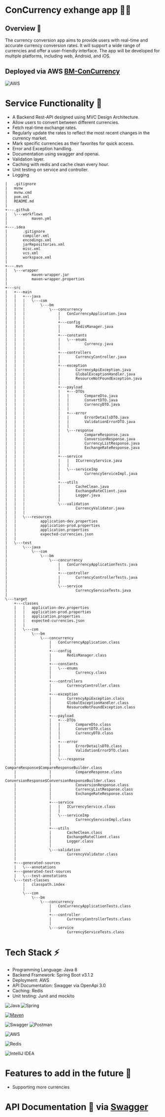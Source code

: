 # ConCurrency exhange app 🚀🤑

## **Overview 💼**

The currency conversion app aims to provide users with real-time and accurate currency
conversion rates. It will support a wide range of currencies and offer a
user-friendly interface. The app will be developed for multiple platforms, including web, Android,
and iOS.

## **Deployed via AWS** [BM-ConCurrency](http://ec2-18-134-206-213.eu-west-2.compute.amazonaws.com)

![AWS](https://img.shields.io/badge/AWS-%23FF9900.svg?style=for-the-badge&logo=amazon-aws&logoColor=white)

# **Service Functionality** 🧠

- A Backend Rest-API designed using MVC Design Architecture.
- Allow users to convert between different currencies.
- Fetch real-time exchange rates.
- Regularly update the rates to reflect the most recent changes in the currency market.
- Mark specific currencies as their favorites for quick access.
- Error and Exception handling.
- Documentation using swagger and openai.
- Validation layer.
- Caching with redis and cache clean every hour.
- Unit testing on service and controller.
- Logging

```
|   .gitignore
|   mvnw
|   mvnw.cmd
|   pom.xml
|   README.md
|
+---.github
|   \---workflows
|           maven.yml
|
+---.idea
|       .gitignore
|       compiler.xml
|       encodings.xml
|       jarRepositories.xml
|       misc.xml
|       vcs.xml
|       workspace.xml
|
+---.mvn
|   \---wrapper
|           maven-wrapper.jar
|           maven-wrapper.properties
|
+---src
|   +---main
|   |   +---java
|   |   |   \---com
|   |   |       \---bm
|   |   |           \---concurrency
|   |   |               |   ConCurrencyApplication.java
|   |   |               |
|   |   |               +---config
|   |   |               |       RedisManager.java
|   |   |               |
|   |   |               +---constants
|   |   |               |   \---enums
|   |   |               |           Currency.java
|   |   |               |
|   |   |               +---controllers
|   |   |               |       CurrencyController.java
|   |   |               |
|   |   |               +---exception
|   |   |               |       CurrencyApiException.java
|   |   |               |       GlobalExceptionHandler.java
|   |   |               |       ResourceNotFoundException.java
|   |   |               |
|   |   |               +---payload
|   |   |               |   +---DTOs
|   |   |               |   |       CompareDto.java
|   |   |               |   |       ConvertDTO.java
|   |   |               |   |       CurrencyDTO.java
|   |   |               |   |
|   |   |               |   +---error
|   |   |               |   |       ErrorDetailsDTO.java
|   |   |               |   |       ValidationErrorDTO.java
|   |   |               |   |
|   |   |               |   \---response
|   |   |               |           CompareResponse.java
|   |   |               |           ConversionResponse.java
|   |   |               |           CurrencyListResponse.java
|   |   |               |           ExchangeRateResponse.java
|   |   |               |
|   |   |               +---service
|   |   |               |   |   ICurrencyService.java
|   |   |               |   |
|   |   |               |   \---serviceImp
|   |   |               |           CurrencyServiceImpl.java
|   |   |               |
|   |   |               +---utils
|   |   |               |       CacheClean.java
|   |   |               |       ExchangeRateClient.java
|   |   |               |       Logger.java
|   |   |               |
|   |   |               \---validation
|   |   |                       CurrencyValidator.java
|   |   |
|   |   \---resources
|   |           application-dev.properties
|   |           application-prod.properties
|   |           application.properties
|   |           expected-currencies.json
|   |
|   \---test
|       \---java
|           \---com
|               \---bm
|                   \---concurrency
|                       |   ConCurrencyApplicationTests.java
|                       |
|                       +---controller
|                       |       CurrencyControllerTests.java
|                       |
|                       \---service
|                               CurrencyServiceTests.java
|
\---target
    +---classes
    |   |   application-dev.properties
    |   |   application-prod.properties
    |   |   application.properties
    |   |   expected-currencies.json
    |   |
    |   \---com
    |       \---bm
    |           \---concurrency
    |               |   ConCurrencyApplication.class
    |               |
    |               +---config
    |               |       RedisManager.class
    |               |
    |               +---constants
    |               |   \---enums
    |               |           Currency.class
    |               |
    |               +---controllers
    |               |       CurrencyController.class
    |               |
    |               +---exception
    |               |       CurrencyApiException.class
    |               |       GlobalExceptionHandler.class
    |               |       ResourceNotFoundException.class
    |               |
    |               +---payload
    |               |   +---DTOs
    |               |   |       CompareDto.class
    |               |   |       ConvertDTO.class
    |               |   |       CurrencyDTO.class
    |               |   |
    |               |   +---error
    |               |   |       ErrorDetailsDTO.class
    |               |   |       ValidationErrorDTO.class
    |               |   |
    |               |   \---response
    |               |           CompareResponse$CompareResponseBuilder.class
    |               |           CompareResponse.class
    |               |           ConversionResponse$ConversionResponseBuilder.class
    |               |           ConversionResponse.class
    |               |           CurrencyListResponse.class
    |               |           ExchangeRateResponse.class
    |               |
    |               +---service
    |               |   |   ICurrencyService.class
    |               |   |
    |               |   \---serviceImp
    |               |           CurrencyServiceImpl.class
    |               |
    |               +---utils
    |               |       CacheClean.class
    |               |       ExchangeRateClient.class
    |               |       Logger.class
    |               |
    |               \---validation
    |                       CurrencyValidator.class
    |
    +---generated-sources
    |   \---annotations
    +---generated-test-sources
    |   \---test-annotations
    \---test-classes
        |   classpath.index
        |
        \---com
            \---bm
                \---concurrency
                    |   ConCurrencyApplicationTests.class
                    |
                    +---controller
                    |       CurrencyControllerTests.class
                    |
                    \---service
                            CurrencyServiceTests.class
```

# **Tech Stack ⚡**

- Programming Language: Java 8
- Backend Framework: Spring Boot v3.1.2
- Deployment: AWS
- API Documentation: Swagger via OpenApi 3.0
- Caching: Redis
- Unit testing: Junit and mockito

![Java](https://img.shields.io/badge/java-%23ED8B00.svg?style=for-the-badge&logo=java&logoColor=white)
![Spring](https://img.shields.io/badge/spring-%236DB33F.svg?style=for-the-badge&logo=spring&logoColor=white)

[![Maven](https://badgen.net/badge/icon/maven?icon=maven&label)](https://https://maven.apache.org/)

![Swagger](https://img.shields.io/badge/-Swagger-%23Clojure?style=for-the-badge&logo=swagger&logoColor=white)
![Postman](https://img.shields.io/badge/Postman-FF6C37?style=for-the-badge&logo=postman&logoColor=white)

![AWS](https://img.shields.io/badge/AWS-%23FF9900.svg?style=for-the-badge&logo=amazon-aws&logoColor=white)

![Redis](https://img.shields.io/badge/redis-%23DD0031.svg?style=for-the-badge&logo=redis&logoColor=white)

![IntelliJ IDEA](https://img.shields.io/badge/IntelliJIDEA-000000.svg?style=for-the-badge&logo=intellij-idea&logoColor=white)

# **Features to add in the future 💭**

- Supporting more currencies

# API Documentation 📝 via [Swagger](http://ec2-18-134-206-213.eu-west-2.compute.amazonaws.com/swagger-ui/index.html)

